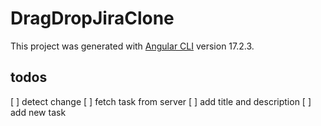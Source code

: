 # DragDropJiraClone

This project was generated with [Angular CLI](https://github.com/angular/angular-cli) version 17.2.3.

## todos
[ ] detect change
[ ] fetch task from server
[ ] add title and description
[ ] add new task